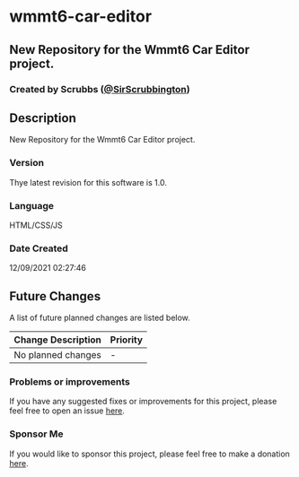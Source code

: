 # wmmt6-car-editor
## New Repository for the Wmmt6 Car Editor project.
### Created by Scrubbs ([@SirScrubbington](https://twitter.com/SirScrubbington))

## Description
New Repository for the Wmmt6 Car Editor project.

### Version
Thye latest revision for this software is 1.0.

### Language
HTML/CSS/JS

### Date Created
12/09/2021 02:27:46

## Future Changes
A list of future planned changes are listed below.

| Change Description | Priority |
| ------------------ | -------- | 
| No planned changes | -        |

### Problems or improvements
If you have any suggested fixes or improvements for this project, please 
feel free to open an issue [here](../../issues).


### Sponsor Me
If you would like to sponsor this project, please feel free to 
make a donation [here](https://www.paypal.com/paypalme/sirsc).

